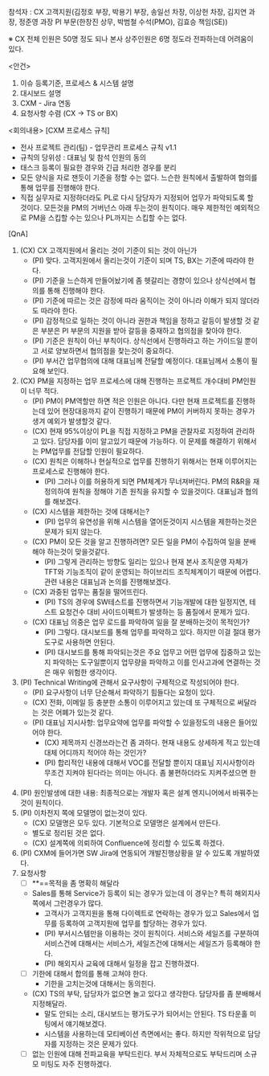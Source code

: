 참석자 : CX 고객지원(김정호 부장, 박용기 부장, 송일선 차장, 이상헌 차장, 김지연 과장, 정준영 과장
PI 부문(한창진 상무, 박범철 수석(PMO), 김효승 책임(SE))

※ CX 전체 인원은 50명 정도 되나 본사 상주인원은 6명 정도라 전파하는데 어려움이 있다.

<안건>
1. 이슈 등록기준, 프로세스 & 시스템 설명
2. 대시보드 설명
3. CXM - Jira 연동
4. 요청사항 수렴 (CX -> TS or BX)

<회의내용>
[CXM 프로세스 규칙]
- 전사 프로젝트 관리(팀) - 업무관리 프로세스 규칙 v1.1
- 규칙의 당위성 : 대표님 및 참석 인원의 동의
- 태스크 등록이 필요한 경우와 긴급 처리한 경우를 분리
- 모든 양식을 자로 잰듯이 기준을 정할 수는 없다. 느슨한 원칙에서 출발하여 협의를 통해 업무를 진행해야 한다.
- 직접 실무자로 지정하더라도 PL로 다시 담당자가 지정되어 업무가 파악되도록 할 것이다. 모든것을 PM의 거버넌스 아래 두는것이 원칙이다. 매우 제한적인 예외적으로 PM을 스킵할 수는 있으나 PL까지는 스킵할 수는 없다.

[QnA]
1. (CX) CX 고객지원에서 올리는 것이 기준이 되는 것이 아닌가
	- (PI) 맞다. 고객지원에서 올리는것이 기준이 되며 TS, BX는 기준에 따라야 한다.
	- (PI) 기준을 느슨하게 만들어놨기에 좀 헷갈리는 경향이 있으나 상식선에서 협의를 통해 진행해야 한다.
	- (PI) 기준에 따르는 것은 감정에 따라 움직이는 것이 아니라 이해가 되지 않더라도 따라야 한다.
	- (PI) 감정적으로 일하는 것이 아니라 권한과 책임을 정하고 갈등이 발생할 것 같은 부분은 PI 부문의 지원을 받아 갈등을 중재하고 협의점을 찾아야 한다.
	- (PI) 기준은 원칙이 아닌 부칙이다. 상식선에서 진행하라고 하는 가이드일 뿐이고 서로 양보하면서 협의점을 찾는것이 중요하다.
	- (PI) 부서간 업무협의에 대해 대표님께 전달할 예정이다. 대표님께서 소통이 필요해 보인다.
2. (CX) PM을 지정하는 업무 프로세스에 대해 진행하는 프로젝트 개수대비 PM인원이 너무 적다.
	- (PI) PM이 PM역할만 하면 적은 인원은 아니다. 다만 현재 프로젝트를 진행하는데 있어 현장대응까지 같이 진행하기 때문에 PM이 커버하지 못하는 경우가 생겨 예외가 발생할것 같다.
	- (CX) 현재 95%이상이 PL을 직접 지정하고 PM을 관찰자로 지정하여 관리하고 있다. 담당자를 이미 알고있기 때문에 가능하다. 이 문제를 해결하기 위해서는 PM업무를 전담할 인원이 필요하다.
	- (CX) 원칙은 이해하나 현실적으로 업무를 진행하기 위해서는 현재 이루어지는 프로세스로 진행해야 한다.
		- (PI) 그러나 이를 허용하게 되면 PM체계가 무너져버린다. PM의 R&R을 재정의하여 원칙을 정해야 기존 원칙을 유지할 수 있을것이다. 대표님과 협의를 해보겠다.
	- (CX) 시스템을 제한하는 것에 대해서는?
		- (PI) 업무의 유연성을 위해 시스템을 열어둔것이지 시스템을 제한하는것은 문제가 되지 않는다. 
	- (CX) PM이 모든 것을 알고 진행하려면? 모든 일을 PM이 수집하여 일을 분배해야 하는것이 맞을것같다.
		- (PI) 그렇게 관리하는 방향도 일리는 있으나 현재 본사 조직운영 자체가 TFT와 기능조직이 같이 운영되는 하이브리드 조직체계이기 때문에 어렵다. 관련 내용은 대표님과 논의를 진행해보겠다.
	- (CX) 과중된 업무는 품질을 떨어뜨린다. 
		- (PI) TS의 경우에 SW테스트를 진행하면서 기능개발에 대한 일정지연, 테스트 요청건수 대비 사이드이펙트가 발생하는 등 품질에서 문제가 있다. 
	- (CX) 대표님 의중은 업무 로드를 파악하여 일을 잘 분배하는것이 목적인가?
		- (PI) 그렇다. 대시보드를 통해 업무를 파악하고 있다. 하지만 이걸 절대 평가도구로 사용하면 안된다.
		- (PI) 대시보드를 통해 파악되는것은 주요 업무고 어떤 업무에 집중하고 있는지 파악하는 도구일뿐이지 업무량을 파악하고 이를 인사고과에 연결하는 것은 매우 위험한 생각이다.
3. (PI) Technical Writing에 관해서 요구사항이 구체적으로 작성되어야 한다.
	- (PI) 요구사항이 너무 단순해서 파악하기 힘들다는 요청이 있다.
	- (CX) 전화, 이메일 등 충분한 소통이 이루어지고 있는데 또 구체적으로 써달라는 것은 어폐가 있는것 같다.
	- (PI) 대표님 지시사항: 업무요약에 업무를 파악할 수 있을정도의 내용은 들어있어야 한다.
		- (CX) 제목까지 신경쓰라는건 좀 과하다. 현재 내용도 상세하게 적고 있는데 대체 어디까지 적어야 하는 것인가?
		- (PI) 합리적인 내용에 대해서 VOC를 전달할 뿐이지 대표님 지시사항이라 무조건 지켜야 된다라는 의미는 아니다. 좀 불편하더라도 지켜주셨으면 한다.
4. (PI) 원인발생에 대한 내용: 최종적으로는 개발자 혹은 설계 엔지니어에서 바꿔주는 것이 원칙이다.
5. (PI) 이차전지 쪽에 모델명이 없는것이 있다.
	- (CX) 모델명은 모두 있다. 기본적으로 모델명은 설계에서 만든다.
	- 별도로 정리된 것은 없다.
	- (CX) 설계쪽에 의뢰하여 Confluence에 정리할 수 있도록 하겠다.
6. (PI) CXM에 들어가면 SW Jira에 연동되어 개발진행상황을 알 수 있도록 개발하였다.
7. 요청사항
	- [ ] **==목적을 좀 명확히 해달라
	- Sales를 통해 Service가 등록이 되는 경우가 있는데 이 경우는? 특히 해외지사쪽에서 그런경우가 많다.
		- 고객사가 고객지원을 통해 다이렉트로 연락하는 경우가 있고 Sales에서 업무를 등록하여 고객지원에 업무를 할당하는 경우가 있다.
		- (PI) 부서시스템만을 이용하는 것이 원칙이다. 서비스와 세일즈를 구분하여 서비스건에 대해서는 서비스가, 세일즈건에 대해서는 세일즈가 등록해야 한다.
		- (PI) 해외지사 교육에 대해서 일정을 잡고 진행하겠다.
	- [ ] 기한에 대해서 합의를 통해 고쳐야 한다.
		- 기한을 고치는것에 대해서는 동의힌다. 
	- (CX) TS의 부탁, 담당자가 없으면 놀고 있다고 생각한다. 담당자를 좀 분배해서 지정해달라.
		- 말도 안되는 소리, 대시보드는 평가도구가 되어서는 안된다. TS 타운홀 미팅에서 얘기해보겠다.
		- 시스템을 사용하는데 모티베이션 측면에서는 좋다. 하지만 작위적으로 담당자를 지정하는 것은 문제가 있다.
	- [ ] 없는 인원에 대해 전파교육을 부탁드린다. 부서 자체적으로도 부탁드리며 소규모 미팅도 자주 진행하겠다.